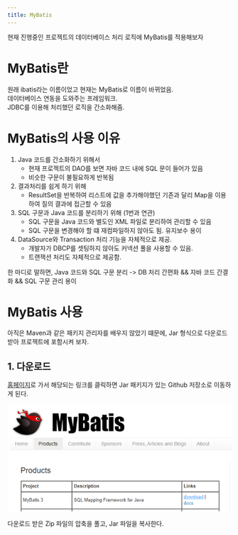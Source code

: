 ```yaml
---
title: MyBatis
---
```


현재 진행중인 프로젝트의 데이터베이스 처리 로직에 MyBatis를 적용해보자

# MyBatis란
원래 ibatis라는 이름이었고 현재는 MyBatis로 이름이 바뀌었음.  
데이터베이스 연동을 도와주는 프레임워크.  
JDBC를 이용해 처리했던 로직을 간소화해줌.

# MyBatis의 사용 이유
1. Java 코드를 간소화하기 위해서
   - 현재 프로젝트의 DAO를 보면 자바 코드 내에 SQL 문이 들어가 있음
   - 비슷한 구문이 불필요하게 반복됨
2. 결과처리를 쉽게 하기 위해
   - ResultSet을 반복하여 리스트에 값을 추가해야했던 기존과 달리 Map을 이용하여 질의 결과에 접근할 수 있음
3. SQL 구문과 Java 코드를 분리하기 위해 (1번과 연관)
   - SQL 구문을 Java 코드와 별도인 XML 파일로 분리하여 관리할 수 있음
   - SQL 구문을 변경해야 할 떄 재컴파일하지 않아도 됨. 유지보수 용이
4. DataSource와 Transaction 처리 기능을 자체적으로 제공.
   - 개발자가 DBCP를 셋팅하지 않아도 커넥션 풀을 사용할 수 있음.
   - 트랜잭션 처리도 자체적으로 제공함.

한 마디로 말하면, Java 코드와 SQL 구문 분리 -> DB 처리 간편화 && 자바 코드 간결화 && SQL 구문 관리 용이

# MyBatis 사용
아직은 Maven과 같은 패키지 관리자를 배우지 않았기 떄문에, Jar 형식으로 다운로드 받아 프로젝트에 포함시켜 보자.

## 1. 다운로드
[홈페이지](https://mybatis.org/)로 가서 해당되는 링크를 클릭하면 Jar 패키지가 있는 Github 저장소로 이동하게 된다.

![MyBatis](./Assets/MyBatis.png)

다운로드 받은 Zip 파일의 압축을 풀고, Jar 파일을 복사한다.